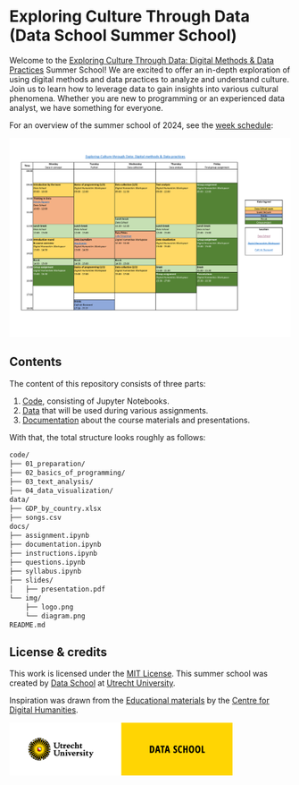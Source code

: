 # Exploring Culture Through Data (Data School Summer School)
Welcome to the [Exploring Culture Through Data: Digital Methods & Data Practices](https://utrechtsummerschool.nl/courses/humanities/exploring-culture-through-data-digital-methods-data-practices) Summer School! We are excited to offer an in-depth exploration of using digital methods and data practices to analyze and understand culture. Join us to learn how to leverage data to gain insights into various cultural phenomena. Whether you are new to programming or an experienced data analyst, we have something for everyone.

For an overview of the summer school of 2024, see the [week schedule](docs/schedule.pdf):

[![Preview of schedule](docs/img/schedule.png)](docs/schedule.pdf)

## Contents
The content of this repository consists of three parts:
1. [Code](https://github.com/CentreForDigitalHumanities/Exploring-Culture-Through-Data/tree/main/code), consisting of Jupyter Notebooks. 
3. [Data](https://github.com/CentreForDigitalHumanities/Exploring-Culture-Through-Data/tree/main/data/) that will be used during various assignments.
4. [Documentation](https://github.com/CentreForDigitalHumanities/Exploring-Culture-Through-Data/tree/main/docs/) about the course materials and presentations.

With that, the total structure looks roughly as follows:
```plaintext
code/
├── 01_preparation/
├── 02_basics_of_programming/
├── 03_text_analysis/
├── 04_data_visualization/
data/
├── GDP_by_country.xlsx
├── songs.csv
docs/
├── assignment.ipynb
├── documentation.ipynb
├── instructions.ipynb
├── questions.ipynb
├── syllabus.ipynb
├── slides/
│   ├── presentation.pdf
└── img/
    ├── logo.png
    └── diagram.png
README.md
```

## License & credits
This work is licensed under the [MIT License](LICENSE). This summer school was created by [Data School](https://dataschool.nl/) at [Utrecht University](https://www.uu.nl). 

Inspiration was drawn from the [Educational materials](https://github.com/CentreForDigitalHumanities/Education) by the [Centre for Digital Humanities](https://github.com/CentreForDigitalHumanities/).

<a href="https://dataschool.nl" target="_blank"><img src="docs/img/UU_Data-School_logo_EN.png" width="400px"></a>
